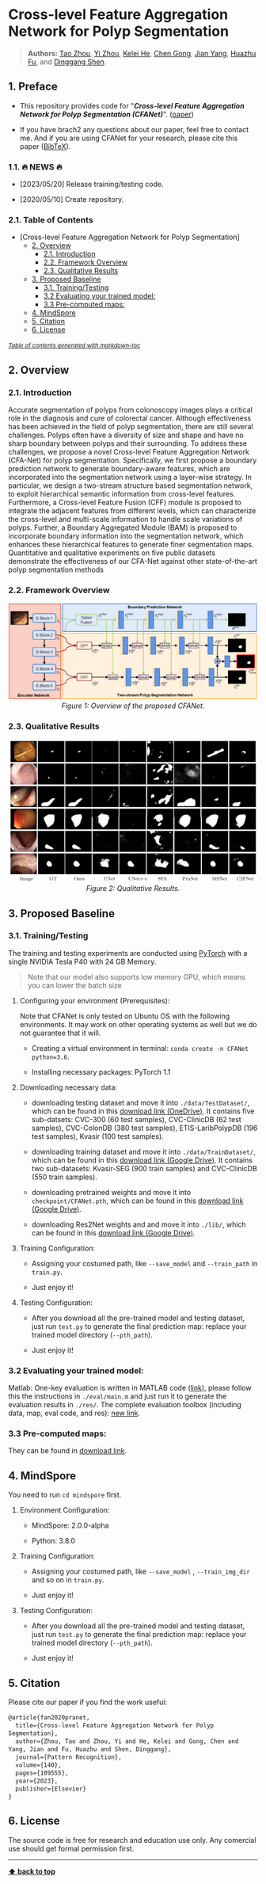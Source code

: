 # Cross-level Feature Aggregation Network for Polyp Segmentation 

> **Authors:** 
> [Tao Zhou](https://taozh2017.github.io/),
> [Yi Zhou](https://cse.seu.edu.cn/2021/0303/c23024a362239/page.htm), 
> [Kelei He](https://scholar.google.com/citations?user=0Do_BMIAAAAJ&hl=en), 
> [Chen Gong](https://gcatnjust.github.io/ChenGong/index.html), 
> [Jian Yang](https://scholar.google.com/citations?user=6CIDtZQAAAAJ&hl=en), 
> [Huazhu Fu](http://hzfu.github.io/), and
> [Dinggang Shen](https://scholar.google.com/citations?user=v6VYQC8AAAAJ&hl=en).


## 1. Preface

- This repository provides code for "_**Cross-level Feature Aggregation Network for Polyp Segmentation (CFANet)**_". 
([paper](https://www.sciencedirect.com/science/article/pii/S0031320323002558))

- If you have brach2 any questions about our paper, feel free to contact me. And if you are using CFANet for your research, please cite this paper ([BibTeX](#4-citation)).


### 1.1. :fire: NEWS :fire:

- [2023/05/20] Release training/testing code.

- [2020/05/10] Create repository.


### 2.1. Table of Contents

- [Cross-level Feature Aggregation Network for Polyp Segmentation]
  - [2. Overview](#2-overview)
    - [2.1. Introduction](#21-introduction)
    - [2.2. Framework Overview](#22-framework-overview)
    - [2.3. Qualitative Results](#23-qualitative-results)
  - [3. Proposed Baseline](#3-proposed-baseline)
    - [3.1. Training/Testing](#31-trainingtesting)
    - [3.2 Evaluating your trained model:](#32-evaluating-your-trained-model)
    - [3.3 Pre-computed maps:](#33-pre-computed-maps)
  - [4. MindSpore](#4-mindspore)
  - [5. Citation](#5-citation)
  - [6. License](#6-license)

<small><i><a href='http://ecotrust-canada.github.io/markdown-toc/'>Table of contents generated with markdown-toc</a></i></small>

## 2. Overview

### 2.1. Introduction

Accurate segmentation of polyps from colonoscopy images plays a critical role in the diagnosis and cure of colorectal cancer. Although effectiveness has been achieved in the field of polyp segmentation, there are still several challenges. Polyps often have a diversity of size and shape and have no sharp boundary between polyps and their surrounding. To address these challenges, we propose a novel Cross-level Feature Aggregation Network (CFA-Net) for polyp segmentation. Specifically, we first propose a boundary prediction network to generate boundary-aware features, which are incorporated into the segmentation network using a layer-wise strategy. In particular, we design a two-stream structure based segmentation network, to exploit hierarchical semantic information from cross-level features. Furthermore, a Cross-level Feature Fusion (CFF) module is proposed to integrate the adjacent features from different levels, which can characterize the cross-level and multi-scale information to handle scale variations of polyps. Further, a Boundary Aggregated Module (BAM) is proposed to incorporate boundary information into the segmentation network, which enhances these hierarchical features to generate finer segmentation maps. Quantitative and qualitative experiments on five public datasets demonstrate the effectiveness of our CFA-Net against other state-of-the-art polyp segmentation methods

### 2.2. Framework Overview

<p align="center">
    <img src="imgs/framework.png"/> <br />
    <em> 
    Figure 1: Overview of the proposed CFANet.
    </em>
</p>

### 2.3. Qualitative Results

<p align="center">
    <img src="imgs/qualitative_results.png"/> <br />
    <em> 
    Figure 2: Qualitative Results.
    </em>
</p>

## 3. Proposed Baseline

### 3.1. Training/Testing

The training and testing experiments are conducted using [PyTorch](https://github.com/pytorch/pytorch) with 
a single NVIDIA Tesla P40 with 24 GB Memory.

> Note that our model also supports low memory GPU, which means you can lower the batch size


1. Configuring your environment (Prerequisites):
   
    Note that CFANet is only tested on Ubuntu OS with the following environments. 
    It may work on other operating systems as well but we do not guarantee that it will.
    
    + Creating a virtual environment in terminal: `conda create -n CFANet python=3.6`.
    
    + Installing necessary packages: PyTorch 1.1

1. Downloading necessary data:

    + downloading testing dataset and move it into `./data/TestDataset/`, 
    which can be found in this [download link (OneDrive)](https://anu365-my.sharepoint.com/:u:/g/personal/u7248002_anu_edu_au/ESYGBNkhTrJPqW-hq7axGsgBqG50IBcTlrkRnljD9iJuuw?e=1rkTSq). It contains five sub-datsets: CVC-300 (60 test samples), CVC-ClinicDB (62 test samples), CVC-ColonDB (380 test samples), ETIS-LaribPolypDB (196 test samples), Kvasir (100 test samples).
    
    + downloading training dataset and move it into `./data/TrainDataset/`, 
    which can be found in this [download link (Google Drive)](https://drive.google.com/file/d/1hzS21idjQlXnX9oxAgJI8KZzOBaz-OWj/view?usp=sharing). It contains two sub-datasets: Kvasir-SEG (900 train samples) and CVC-ClinicDB (550 train samples).
    
    + downloading pretrained weights and move it into `checkpoint/CFANet.pth`, 
    which can be found in this [download link (Google Drive)](https://drive.google.com/file/d/1pgvgYebjVVm-QZN-VbGdtYmAyccQmKxZ/view?usp=sharing).
    
    + downloading Res2Net weights and and move it into `./lib/`, 
    which can be found in this [download link (Google Drive)](https://drive.google.com/file/d/1_1N-cx1UpRQo7Ybsjno1PAg4KE1T9e5J/view?usp=sharing).
   
1. Training Configuration:

    + Assigning your costumed path, like `--save_model` and `--train_path` in `train.py`.
    
    + Just enjoy it!

1. Testing Configuration:

    + After you download all the pre-trained model and testing dataset, just run `test.py` to generate the final prediction map: 
    replace your trained model directory (`--pth_path`).
    
    + Just enjoy it!

### 3.2 Evaluating your trained model:

Matlab: One-key evaluation is written in MATLAB code ([link](https://drive.google.com/file/d/1_h4_CjD5GKEf7B1MRuzye97H0MXf2GE9/view?usp=sharing)), 
please follow this the instructions in `./eval/main.m` and just run it to generate the evaluation results in `./res/`.
The complete evaluation toolbox (including data, map, eval code, and res): [new link](https://drive.google.com/file/d/1bnlz7nfJ9hhYsMLFSBr9smcI7k7p0pVy/view?usp=sharing). 

### 3.3 Pre-computed maps: 
They can be found in [download link]().


## 4. MindSpore

You need to run `cd mindspore` first.

1. Environment Configuration:

    + MindSpore: 2.0.0-alpha

    + Python: 3.8.0

5. Training Configuration:

    + Assigning your costumed path, like `--save_model` , `--train_img_dir` and so on in `train.py`.
    
    + Just enjoy it!

6. Testing Configuration:

    + After you download all the pre-trained model and testing dataset, just run `test.py` to generate the final prediction map: 
    replace your trained model directory (`--pth_path`).
    
    + Just enjoy it!

## 5. Citation

Please cite our paper if you find the work useful: 
    
    @article{fan2020pranet,
      title={Cross-level Feature Aggregation Network for Polyp Segmentation},
      author={Zhou, Tao and Zhou, Yi and He, Kelei and Gong, Chen and Yang, Jian and Fu, Huazhu and Shen, Dinggang},
      journal={Pattern Recognition},
      volume={140},
      pages={109555},
      year={2023},
      publisher={Elsevier}
    }


## 6. License

The source code is free for research and education use only. Any comercial use should get formal permission first.

---

**[⬆ back to top](#0-preface)**
